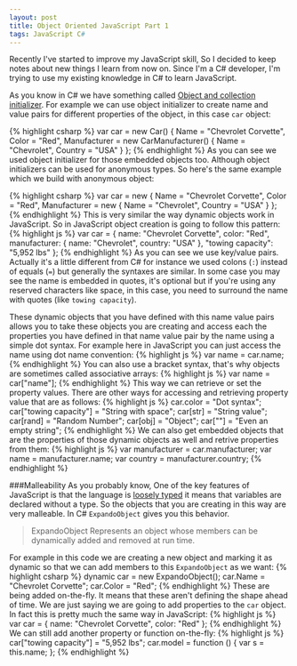 ```yaml
---
layout: post
title: Object Oriented JavaScript Part 1
tags: JavaScript C#
---
```

Recently I've started to improve my JavaScript skill, So I decided to keep notes about new things I learn from now on.
Since I'm a C# developer, I'm trying to use my existing knowledge in C# to learn JavaScript.  

As you know in C# we have something called [Object and collection initializer](https://msdn.microsoft.com/en-us/library/bb384062.aspx). For example we can use object initializer to create name and value pairs for different properties of the object, in this case `car` object:

{% highlight csharp %}
var car = new Car()
{ 
    Name = "Chevrolet Corvette", 
    Color = "Red", 
    Manufacturer = new CarManufacturer() 
    { 
        Name = "Chevrolet", 
        Country = "USA" 
    } 
};
{% endhighlight %}
As you can see we used object initializer for those embedded objects too.
Although object initializers can be used for anonymous types. So here's the same example which we build with anonymous object:

{% highlight csharp %}
var car = new { 
    Name = "Chevrolet Corvette", 
    Color = "Red", 
    Manufacturer = new { 
        Name = "Chevrolet", 
        Country = "USA" 
    } 
};
{% endhighlight %}
This is very similar the way dynamic objects work in JavaScript. So in JavaScript object creation is going to follow this pattern:
{% highlight js %}
var car = { 
    name: "Chevrolet Corvette", 
    color: "Red", 
    manufacturer: { 
        name: "Chevrolet", 
        country: "USA" 
    },
    "towing capacity": "5,952 lbs" 
};
{% endhighlight %}
As you can see we use key/value pairs. Actually it's a little different from C# for instance we used colons (`:`) instead of equals (`=`) but generally the syntaxes are similar. In some case you may see the name is embedded in quotes, it's optional but if you're using any reserved characters like space, in this case, you need to surround the name with quotes (like `towing capacity`).

These dynamic objects that you have defined with this name value pairs allows you to take these objects you are creating and access each the properties you have defined in that name value pair by the name using a simple dot syntax. For example here in JavaScript you can just access the name using dot name convention:
{% highlight js %}
var name = car.name;
{% endhighlight %}
You can also use a bracket syntax, that's why objects are sometimes called associative arrays:
{% highlight js %}
var name = car["name"];
{% endhighlight %}
This way we can retrieve or set the property values. There are other ways for accessing and retrieving property value that are as follows:
{% highlight js %}
car.color                = "Dot syntax";
car["towing capacity"]   = "String with space";
car[str]                 = "String value";
car[rand]                = "Random Number";
car[obj]                 = "Object";
car[""]                  = "Even an empty string"; 
{% endhighlight %}
We can also get embedded objects that are the properties of those dynamic objects as well and retrive properties from them:
{% highlight js %}
var manufacturer = car.manufacturer;
var name = manufacturer.name;
var country = manufacturer.country;
{% endhighlight %}

###Malleability
As you probably know, One of the key features of JavaScript is that the language is [loosely typed](http://blog.jeremymartin.name/2008/03/understanding-loose-typing-in.html) it means that variables are declared without a type. So the objects that you are creating in this way are very malleable. In C# `ExpandoObject` gives you this behavior.

> ExpandoObject Represents an object whose members can be dynamically added and removed at run time.

For example in this code we are creating a new object and marking it as dynamic so that we can add members to this `ExpandoObject` as we want:
{% highlight csharp %}
dynamic car  = new ExpandoObject();
car.Name = "Chevrolet Corvette";
car.Color = "Red";
{% endhighlight %}
These are being added on-the-fly. It means that these aren't defining the shape ahead of time. We are just saying we are going to add properties to the `car` object. In fact this is pretty much the same way in JavaScript:
{% highlight js %}
var car = { 
    name: "Chevrolet Corvette", 
    color: "Red"
};
{% endhighlight %}
We can still add another property or function on-the-fly:
{% highlight js %}
car["towing capacity"] = "5,952 lbs";
car.model = function () {
    var s = this.name;
};
{% endhighlight %}
